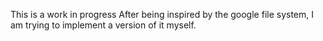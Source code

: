 This is a work in progress
After being inspired by the google file system, I am trying to implement a version of it myself.
